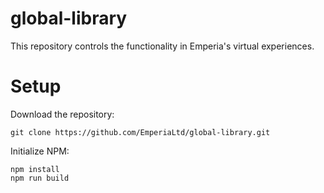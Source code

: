 # global-library
This repository controls the functionality in Emperia's virtual experiences. 

# Setup
Download the repository:
```
git clone https://github.com/EmperiaLtd/global-library.git
```

Initialize NPM:
```
npm install
npm run build
```
